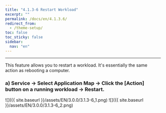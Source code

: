 ```yaml
---
title: "4.1.3-6 Restart Workload"
excerpt: ""
permalink: /docs/en/4.1.3.6/
redirect_from:
  - /theme-setup/
toc: false
toc_sticky: false
sidebar:
  nav: "en"
---
```



---

This feature allows you to restart a workload. It's essentially the same action as rebooting a computer.

### a\) Service → Select Application Map → Click the [Action] button on a running workload → Restart.
![]({{ site.baseurl }}/assets/EN/3.0.0/3.1.3-6_1.png)
![]({{ site.baseurl }}/assets/EN/3.0.0/3.1.3-6_2.png)
